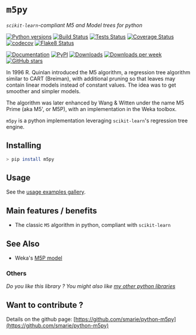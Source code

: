# `m5py`

*`scikit-learn`-compliant M5 and Model trees for python*

[![Python versions](https://img.shields.io/pypi/pyversions/m5py.svg)](https://pypi.python.org/pypi/m5py/) [![Build Status](https://github.com/smarie/python-m5py/actions/workflows/base.yml/badge.svg)](https://github.com/smarie/python-m5py/actions/workflows/base.yml) [![Tests Status](./reports/junit/junit-badge.svg?dummy=8484744)](./reports/junit/report.html) [![Coverage Status](./reports/coverage/coverage-badge.svg?dummy=8484744)](./reports/coverage/index.html) [![codecov](https://codecov.io/gh/smarie/python-m5py/branch/main/graph/badge.svg)](https://codecov.io/gh/smarie/python-m5py) [![Flake8 Status](./reports/flake8/flake8-badge.svg?dummy=8484744)](./reports/flake8/index.html)

[![Documentation](https://img.shields.io/badge/doc-latest-blue.svg)](https://smarie.github.io/python-m5py/) [![PyPI](https://img.shields.io/pypi/v/m5py.svg)](https://pypi.python.org/pypi/m5py/) [![Downloads](https://pepy.tech/badge/m5py)](https://pepy.tech/project/m5py) [![Downloads per week](https://pepy.tech/badge/m5py/week)](https://pepy.tech/project/m5py) [![GitHub stars](https://img.shields.io/github/stars/smarie/python-m5py.svg)](https://github.com/smarie/python-m5py/stargazers)

In 1996 R. Quinlan introduced the M5 algorithm, a regression tree algorithm similar to CART (Breiman), with additional pruning so that leaves may contain linear models instead of constant values. The idea was to get smoother and simpler models.

The algorithm was later enhanced by Wang & Witten under the name M5 Prime (aka M5', or M5P), with an implementation in the Weka toolbox.

`m5py` is a python implementation leveraging `scikit-learn`'s regression tree engine.


## Installing

```bash
> pip install m5py
```

## Usage

See the [usage examples gallery](./generated/gallery).

## Main features / benefits

 * The classic `M5` algorithm in python, compliant with `scikit-learn`

## See Also

 * Weka's [M5P model](https://weka.sourceforge.io/doc.dev/weka/classifiers/trees/M5P.html)

### Others

*Do you like this library ? You might also like [my other python libraries](https://github.com/smarie/OVERVIEW#python)* 

## Want to contribute ?

Details on the github page: [https://github.com/smarie/python-m5py](https://github.com/smarie/python-m5py)
